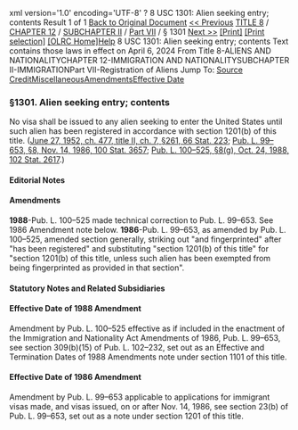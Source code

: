 xml version='1.0' encoding='UTF-8' ?
8 USC 1301: Alien seeking entry; contents
 Result 1 of 1
[Back to Original Document](/view.xhtml;jsessionid=217C0CD259ADBBB88B57677015165086)
[<< Previous](#)
 [TITLE 8](/view.xhtml;jsessionid=217C0CD259ADBBB88B57677015165086?req=granuleid%3AUSC-prelim-title8&saved=%7CZ3JhbnVsZWlkOlVTQy1wcmVsaW0tdGl0bGU4LXNlY3Rpb24xMzAx%7C%7C%7C0%7Cfalse%7Cprelim&edition=prelim) / [CHAPTER 12](/view.xhtml;jsessionid=217C0CD259ADBBB88B57677015165086?req=granuleid%3AUSC-prelim-title8-chapter12&saved=%7CZ3JhbnVsZWlkOlVTQy1wcmVsaW0tdGl0bGU4LXNlY3Rpb24xMzAx%7C%7C%7C0%7Cfalse%7Cprelim&edition=prelim) / [SUBCHAPTER II](/view.xhtml;jsessionid=217C0CD259ADBBB88B57677015165086?req=granuleid%3AUSC-prelim-title8-chapter12-subchapter2&saved=%7CZ3JhbnVsZWlkOlVTQy1wcmVsaW0tdGl0bGU4LXNlY3Rpb24xMzAx%7C%7C%7C0%7Cfalse%7Cprelim&edition=prelim) / [Part VII](/view.xhtml;jsessionid=217C0CD259ADBBB88B57677015165086?req=granuleid%3AUSC-prelim-title8-chapter12-subchapter2-part7&saved=%7CZ3JhbnVsZWlkOlVTQy1wcmVsaW0tdGl0bGU4LXNlY3Rpb24xMzAx%7C%7C%7C0%7Cfalse%7Cprelim&edition=prelim) / § 1301
 [Next >>](#)
[[Print]](#)
 [[Print selection]](#)
[[OLRC Home]](/browse.xhtml;jsessionid=217C0CD259ADBBB88B57677015165086)[Help](/navHelp.xhtml;jsessionid=217C0CD259ADBBB88B57677015165086)
8 USC 1301: Alien seeking entry; contents
Text contains those laws in effect on April 6, 2024
From Title 8-ALIENS AND NATIONALITYCHAPTER 12-IMMIGRATION AND NATIONALITYSUBCHAPTER II-IMMIGRATIONPart VII-Registration of Aliens
Jump To: [Source Credit](#sourcecredit)[Miscellaneous](#miscellaneous-note)[Amendments](#amendment-note)[Effective Date](#effectivedate-amendment-note)
### §1301. Alien seeking entry; contents
No visa shall be issued to any alien seeking to enter the United States until such alien has been registered in accordance with section 1201(b) of this title.
([June 27, 1952, ch. 477, title II, ch. 7, §261, 66 Stat. 223](/statviewer.htm?volume=66&page=223); [Pub. L. 99–653, §8, Nov. 14, 1986, 100 Stat. 3657](/statviewer.htm?volume=100&page=3657); [Pub. L. 100–525, §8(g), Oct. 24, 1988, 102 Stat. 2617](/statviewer.htm?volume=102&page=2617).)
#### **Editorial Notes**
#### Amendments
**1988**-Pub. L. 100–525 made technical correction to Pub. L. 99–653. See 1986 Amendment note below.
**1986**-Pub. L. 99–653, as amended by Pub. L. 100–525, amended section generally, striking out "and fingerprinted" after "has been registered" and substituting "section 1201(b) of this title" for "section 1201(b) of this title, unless such alien has been exempted from being fingerprinted as provided in that section".
#### **Statutory Notes and Related Subsidiaries**
#### Effective Date of 1988 Amendment
Amendment by Pub. L. 100–525 effective as if included in the enactment of the Immigration and Nationality Act Amendments of 1986, Pub. L. 99–653, see section 309(b)(15) of Pub. L. 102–232, set out as an Effective and Termination Dates of 1988 Amendments note under section 1101 of this title.
#### Effective Date of 1986 Amendment
Amendment by Pub. L. 99–653 applicable to applications for immigrant visas made, and visas issued, on or after Nov. 14, 1986, see section 23(b) of Pub. L. 99–653, set out as a note under section 1201 of this title.
